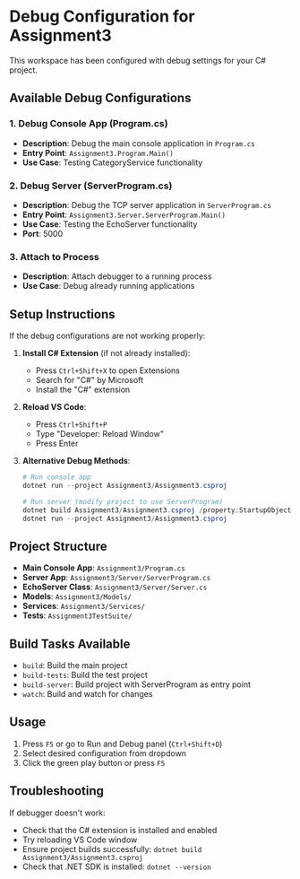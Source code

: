 # Debug Configuration for Assignment3

This workspace has been configured with debug settings for your C# project.

## Available Debug Configurations

### 1. Debug Console App (Program.cs)

- **Description**: Debug the main console application in `Program.cs`
- **Entry Point**: `Assignment3.Program.Main()`
- **Use Case**: Testing CategoryService functionality

### 2. Debug Server (ServerProgram.cs)

- **Description**: Debug the TCP server application in `ServerProgram.cs`
- **Entry Point**: `Assignment3.Server.ServerProgram.Main()`
- **Use Case**: Testing the EchoServer functionality
- **Port**: 5000

### 3. Attach to Process

- **Description**: Attach debugger to a running process
- **Use Case**: Debug already running applications

## Setup Instructions

If the debug configurations are not working properly:

1. **Install C# Extension** (if not already installed):

   - Press `Ctrl+Shift+X` to open Extensions
   - Search for "C#" by Microsoft
   - Install the "C#" extension

2. **Reload VS Code**:

   - Press `Ctrl+Shift+P`
   - Type "Developer: Reload Window"
   - Press Enter

3. **Alternative Debug Methods**:

   ```powershell
   # Run console app
   dotnet run --project Assignment3/Assignment3.csproj

   # Run server (modify project to use ServerProgram)
   dotnet build Assignment3/Assignment3.csproj /property:StartupObject=Assignment3.Server.ServerProgram
   dotnet run --project Assignment3/Assignment3.csproj
   ```

## Project Structure

- **Main Console App**: `Assignment3/Program.cs`
- **Server App**: `Assignment3/Server/ServerProgram.cs`
- **EchoServer Class**: `Assignment3/Server/Server.cs`
- **Models**: `Assignment3/Models/`
- **Services**: `Assignment3/Services/`
- **Tests**: `Assignment3TestSuite/`

## Build Tasks Available

- `build`: Build the main project
- `build-tests`: Build the test project
- `build-server`: Build project with ServerProgram as entry point
- `watch`: Build and watch for changes

## Usage

1. Press `F5` or go to Run and Debug panel (`Ctrl+Shift+D`)
2. Select desired configuration from dropdown
3. Click the green play button or press `F5`

## Troubleshooting

If debugger doesn't work:

- Check that the C# extension is installed and enabled
- Try reloading VS Code window
- Ensure project builds successfully: `dotnet build Assignment3/Assignment3.csproj`
- Check that .NET SDK is installed: `dotnet --version`
